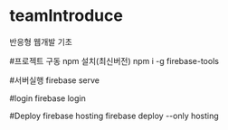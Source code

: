 # teamIntroduce
반응형 웹개발 기초

#프로젝트 구동
npm 설치(최신버전)
npm i -g firebase-tools

#서버실행
firebase serve 

#login
firebase login

#Deploy firebase hosting
firebase deploy --only hosting
